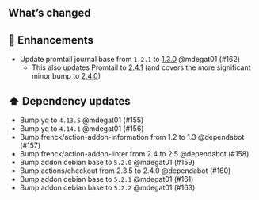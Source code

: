 ## What’s changed
## 🚀 Enhancements

- Update promtail journal base from `1.2.1` to [1.3.0](https://github.com/mdegat01/promtail-journal/releases/tag/v1.3.0) @mdegat01 (#162)
  - This also updates Promtail to [2.4.1](https://github.com/grafana/loki/releases/tag/v2.4.1) (and covers the more significant minor bump to [2.4.0](https://github.com/grafana/loki/releases/tag/v2.4.0))

## ⬆️ Dependency updates

- Bump yq to `4.13.5` @mdegat01 (#155)
- Bump yq to `4.14.1` @mdegat01 (#156)
- Bump frenck/action-addon-information from 1.2 to 1.3 @dependabot (#157)
- Bump frenck/action-addon-linter from 2.4 to 2.5 @dependabot (#158)
- Bump addon debian base to `5.2.0` @mdegat01 (#159)
- Bump actions/checkout from 2.3.5 to 2.4.0 @dependabot (#160)
- Bump addon debian base to `5.2.1` @mdegat01 (#161)
- Bump addon debian base to `5.2.2` @mdegat01 (#163)
